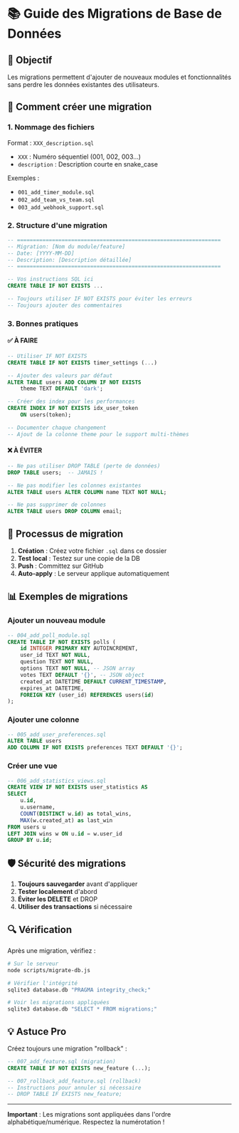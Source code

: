 # 📚 Guide des Migrations de Base de Données

## 🎯 Objectif

Les migrations permettent d'ajouter de nouveaux modules et fonctionnalités sans perdre les données existantes des utilisateurs.

## 📝 Comment créer une migration

### 1. Nommage des fichiers

Format : `XXX_description.sql`

- `XXX` : Numéro séquentiel (001, 002, 003...)
- `description` : Description courte en snake_case

Exemples :
- `001_add_timer_module.sql`
- `002_add_team_vs_team.sql`
- `003_add_webhook_support.sql`

### 2. Structure d'une migration

```sql
-- ================================================================
-- Migration: [Nom du module/feature]
-- Date: [YYYY-MM-DD]
-- Description: [Description détaillée]
-- ================================================================

-- Vos instructions SQL ici
CREATE TABLE IF NOT EXISTS ...

-- Toujours utiliser IF NOT EXISTS pour éviter les erreurs
-- Toujours ajouter des commentaires
```

### 3. Bonnes pratiques

#### ✅ À FAIRE

```sql
-- Utiliser IF NOT EXISTS
CREATE TABLE IF NOT EXISTS timer_settings (...)

-- Ajouter des valeurs par défaut
ALTER TABLE users ADD COLUMN IF NOT EXISTS 
    theme TEXT DEFAULT 'dark';

-- Créer des index pour les performances
CREATE INDEX IF NOT EXISTS idx_user_token 
    ON users(token);

-- Documenter chaque changement
-- Ajout de la colonne theme pour le support multi-thèmes
```

#### ❌ À ÉVITER

```sql
-- Ne pas utiliser DROP TABLE (perte de données)
DROP TABLE users;  -- JAMAIS !

-- Ne pas modifier les colonnes existantes
ALTER TABLE users ALTER COLUMN name TEXT NOT NULL;

-- Ne pas supprimer de colonnes
ALTER TABLE users DROP COLUMN email;
```

## 🔄 Processus de migration

1. **Création** : Créez votre fichier `.sql` dans ce dossier
2. **Test local** : Testez sur une copie de la DB
3. **Push** : Committez sur GitHub
4. **Auto-apply** : Le serveur applique automatiquement

## 📊 Exemples de migrations

### Ajouter un nouveau module

```sql
-- 004_add_poll_module.sql
CREATE TABLE IF NOT EXISTS polls (
    id INTEGER PRIMARY KEY AUTOINCREMENT,
    user_id TEXT NOT NULL,
    question TEXT NOT NULL,
    options TEXT NOT NULL, -- JSON array
    votes TEXT DEFAULT '{}', -- JSON object
    created_at DATETIME DEFAULT CURRENT_TIMESTAMP,
    expires_at DATETIME,
    FOREIGN KEY (user_id) REFERENCES users(id)
);
```

### Ajouter une colonne

```sql
-- 005_add_user_preferences.sql
ALTER TABLE users 
ADD COLUMN IF NOT EXISTS preferences TEXT DEFAULT '{}';
```

### Créer une vue

```sql
-- 006_add_statistics_views.sql
CREATE VIEW IF NOT EXISTS user_statistics AS
SELECT 
    u.id,
    u.username,
    COUNT(DISTINCT w.id) as total_wins,
    MAX(w.created_at) as last_win
FROM users u
LEFT JOIN wins w ON u.id = w.user_id
GROUP BY u.id;
```

## 🛡️ Sécurité des migrations

1. **Toujours sauvegarder** avant d'appliquer
2. **Tester localement** d'abord
3. **Éviter les DELETE** et DROP
4. **Utiliser des transactions** si nécessaire

## 🔍 Vérification

Après une migration, vérifiez :

```bash
# Sur le serveur
node scripts/migrate-db.js

# Vérifier l'intégrité
sqlite3 database.db "PRAGMA integrity_check;"

# Voir les migrations appliquées
sqlite3 database.db "SELECT * FROM migrations;"
```

## 💡 Astuce Pro

Créez toujours une migration "rollback" :

```sql
-- 007_add_feature.sql (migration)
CREATE TABLE IF NOT EXISTS new_feature (...);

-- 007_rollback_add_feature.sql (rollback)
-- Instructions pour annuler si nécessaire
-- DROP TABLE IF EXISTS new_feature;
```

---

**Important** : Les migrations sont appliquées dans l'ordre alphabétique/numérique. Respectez la numérotation ! 